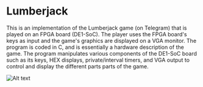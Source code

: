 # Lumberjack
This is an implementation of the Lumberjack game (on Telegram) that is played on an FPGA board (DE1-SoC). 
The player uses the FPGA board's keys as input and the game's graphics are displayed on a VGA monitor.
The program is coded in C, and is essentially a hardware description of the game. The program manipulates
various components of the DE1-SoC board such as its keys, HEX displays, private/interval timers, and VGA output
to control and display the different parts parts of the game.

![Alt text](relative/path/to/img.png?raw=true "Lumberjack_OpeningScreen")
